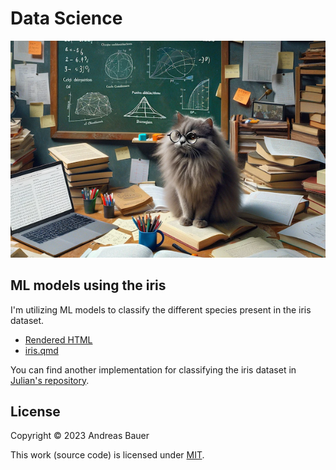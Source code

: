 # Data Science

<p align="center"><img src="logo.png"></p>

## ML models using the iris

I'm utilizing ML models to classify the different species present in the iris dataset.

- [Rendered HTML](https://andreas-bauer.github.io/data-science/)
- [iris.qmd](./iris.qmd)

You can find another implementation for classifying the iris dataset in [Julian's repository](https://github.com/JulianFrattini/course-dses).

## License

Copyright © 2023 Andreas Bauer

This work (source code) is licensed under  [MIT](./LICENSE).
